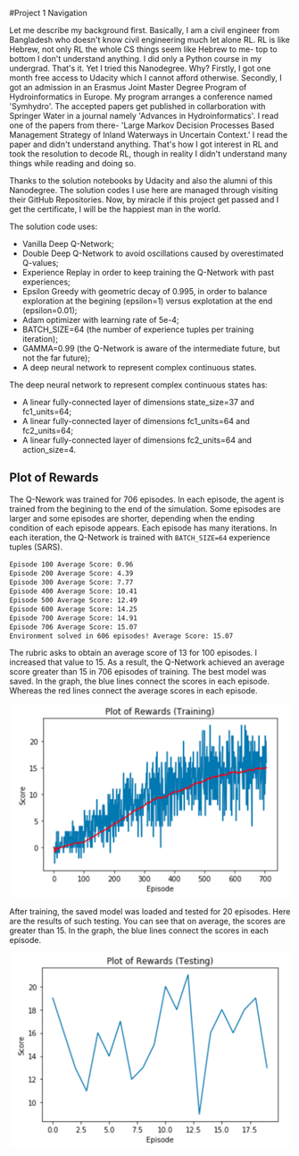 #Project 1 Navigation

Let me describe my background first. Basically, I am a civil engineer from Bangladesh who doesn't know civil engineering much let alone RL. RL is like Hebrew, not only RL the whole CS things seem like Hebrew to me- top to bottom I don't understand anything. I did only a Python course in my undergrad. That's it. Yet I tried this Nanodegree. Why? Firstly, I got one month free access to Udacity which I cannot afford otherwise. Secondly, I got an admission in an Erasmus Joint Master Degree Program of Hydroinformatics in Europe. My program arranges a conference named 'Symhydro'. The accepted papers get published in collarboration with Springer Water in a journal namely 'Advances in Hydroinformatics'. I read one of the papers from there- 'Large Markov Decision Processes Based Management Strategy of Inland Waterways in Uncertain Context.' I read the paper and didn't understand anything. That's how I got interest in RL and took the resolution to decode RL, though in reality I didn't understand many things while reading and doing so.

Thanks to the solution notebooks by Udacity and also the alumni of this Nanodegree. The solution codes I use here are managed through visiting their GitHub Repositories. Now, by miracle if this project get passed and I get the certificate, I will be the happiest man in the world.


The solution code uses:
- Vanilla Deep Q-Network;
- Double Deep Q-Network to avoid oscillations caused by overestimated Q-values;
- Experience Replay in order to keep training the Q-Network with past experiences;
- Epsilon Greedy with geometric decay of 0.995, in order to balance exploration at the begining (epsilon=1) versus explotation at the end (epsilon=0.01);
- Adam optimizer with learning rate of 5e-4;
- BATCH_SIZE=64 (the number of experience tuples per training iteration);
- GAMMA=0.99 (the Q-Network is aware of the intermediate future, but not the far future);
- A deep neural network to represent complex continuous states.

The deep neural network to represent complex continuous states has:
- A linear fully-connected layer of dimensions state_size=37 and fc1_units=64;
- A linear fully-connected layer of dimensions fc1_units=64 and fc2_units=64;
- A linear fully-connected layer of dimensions fc2_units=64 and action_size=4.

## Plot of Rewards

The Q-Nework was trained for 706 episodes. In each episode, the agent is trained from the begining to the end of the simulation. Some episodes are larger and some episodes are shorter, depending when the ending condition of each episode appears. Each episode has many iterations. In each iteration, the Q-Network is trained with `BATCH_SIZE=64` experience tuples (SARS).

```
Episode 100	Average Score: 0.96
Episode 200	Average Score: 4.39
Episode 300	Average Score: 7.77
Episode 400	Average Score: 10.41
Episode 500	Average Score: 12.49
Episode 600	Average Score: 14.25
Episode 700	Average Score: 14.91
Episode 706	Average Score: 15.07
Environment solved in 606 episodes!	Average Score: 15.07
```

The rubric asks to obtain an average score of 13 for 100 episodes. I increased that value to 15. As a result, the Q-Network achieved an average score greater than 15 in 706 episodes of training. The best model was saved. In the graph, the blue lines connect the scores in each episode. Whereas the red lines connect the average scores in each episode.

![Plot of rewards (training)](/images/plot-of-rewards-training.png)

After training, the saved model was loaded and tested for 20 episodes. Here are the results of such testing. You can see that on average, the scores are greater than 15. In the graph, the blue lines connect the scores in each episode.

![Plot of rewards (testing)](/images/plot-of-rewards-testing.png)
